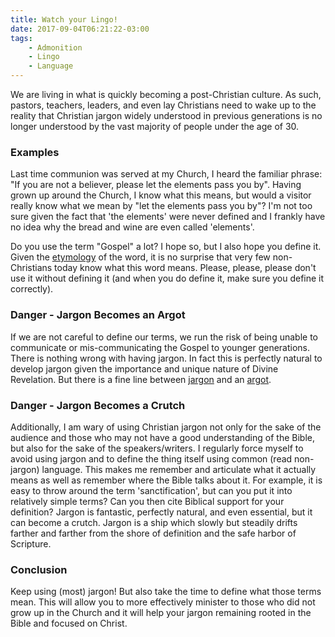 ```yaml
---
title: Watch your Lingo!
date: 2017-09-04T06:21:22-03:00
tags:
    - Admonition
    - Lingo
    - Language
---
```


We are living in what is quickly becoming a post-Christian culture. As such, pastors, teachers, leaders, and even lay Christians need to wake up to the reality that Christian jargon widely understood in previous generations is no longer understood by the vast majority of people under the age of 30.

### Examples

Last time communion was served at my Church, I heard the familiar phrase: "If you are not a believer, please let the elements pass you by". Having grown up around the Church, I know what this means, but would a visitor really know what we mean by "let the elements pass you by"? I'm not too sure given the fact that 'the elements' were never defined and I frankly have no idea why the bread and wine are even called 'elements'.

Do you use the term "Gospel" a lot? I hope so, but I also hope you define it. Given the [etymology](https://en.wikipedia.org/wiki/The_gospel#Etymology) of the word, it is no surprise that very few non-Christians today know what this word means. Please, please, please don't use it without defining it (and when you do define it, make sure you define it correctly).

### Danger - Jargon Becomes an Argot

If we are not careful to define our terms, we run the risk of being unable to communicate or mis-communicating the Gospel to younger generations. There is nothing wrong with having jargon. In fact this is perfectly natural to develop jargon given the importance and unique nature of Divine Revelation. But there is a fine line between [jargon](https://www.merriam-webster.com/dictionary/jargon) and an [argot](https://www.merriam-webster.com/dictionary/argot).

### Danger - Jargon Becomes a Crutch

Additionally, I am wary of using Christian jargon not only for the sake of the audience and those who may not have a good understanding of the Bible, but also for the sake of the speakers/writers. I regularly force myself to avoid using jargon and to define the thing itself using common (read non-jargon) language. This makes me remember and articulate what it actually means as well as remember where the Bible talks about it. For example, it is easy to throw around the term 'sanctification', but can you put it into relatively simple terms? Can you then cite Biblical support for your definition? Jargon is fantastic, perfectly natural, and even essential, but it can become a crutch. Jargon is a ship which slowly but steadily drifts farther and farther from the shore of definition and the safe harbor of Scripture.

### Conclusion

Keep using (most) jargon! But also take the time to define what those terms mean. This will allow you to more effectively minister to those who did not grow up in the Church and it will help your jargon remaining rooted in the Bible and focused on Christ.
